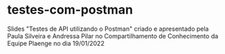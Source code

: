 # testes-com-postman
Slides "Testes de API utilizando o Postman" criado e apresentado pela Paula Silveira e Andressa Pilar no Compartilhamento de Conhecimento da Equipe Plaenge no dia 19/01/2022
